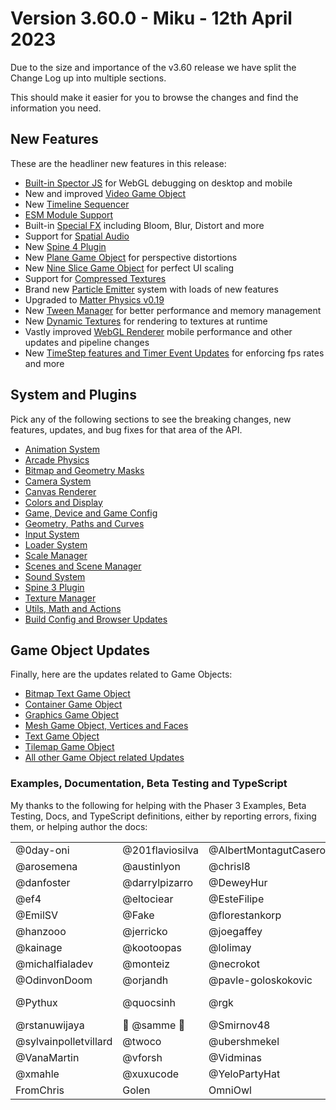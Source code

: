 # Version 3.60.0 - Miku - 12th April 2023

Due to the size and importance of the v3.60 release we have split the Change Log up into multiple sections.

This should make it easier for you to browse the changes and find the information you need.

## New Features

These are the headliner new features in this release:

* [Built-in Spector JS](Spector.md) for WebGL debugging on desktop and mobile
* New and improved [Video Game Object](VideoGameObject.md)
* New [Timeline Sequencer](Timeline.md)
* [ESM Module Support](ESMSupport.md)
* Built-in [Special FX](FX.md) including Bloom, Blur, Distort and more
* Support for [Spatial Audio](SpatialSound.md)
* New [Spine 4 Plugin](Spine4.md)
* New [Plane Game Object](PlaneGameObject.md) for perspective distortions
* New [Nine Slice Game Object](NineSliceGameObject.md) for perfect UI scaling
* Support for [Compressed Textures](CompressedTextures.md)
* Brand new [Particle Emitter](ParticleEmitter.md) system with loads of new features
* Upgraded to [Matter Physics v0.19](MatterPhysics.md)
* New [Tween Manager](TweenManager.md) for better performance and memory management
* New [Dynamic Textures](DynamicTextures.md) for rendering to textures at runtime
* Vastly improved [WebGL Renderer](WebGLRenderer.md) mobile performance and other updates and pipeline changes
* New [TimeStep features and Timer Event Updates](Timestep.md) for enforcing fps rates and more

## System and Plugins

Pick any of the following sections to see the breaking changes, new features, updates, and bug fixes for that area of the API.

* [Animation System](Animation.md)
* [Arcade Physics](ArcadePhysics.md)
* [Bitmap and Geometry Masks](Masks.md)
* [Camera System](Camera.md)
* [Canvas Renderer](CanvasRenderer.md)
* [Colors and Display](Colors.md)
* [Game, Device and Game Config](Game.md)
* [Geometry, Paths and Curves](Geometry.md)
* [Input System](Input.md)
* [Loader System](Loader.md)
* [Scale Manager](ScaleManager.md)
* [Scenes and Scene Manager](Scene.md)
* [Sound System](Sound.md)
* [Spine 3 Plugin](Spine3.md)
* [Texture Manager](TextureManager.md)
* [Utils, Math and Actions](Utils.md)
* [Build Config and Browser Updates](Build.md)

## Game Object Updates

Finally, here are the updates related to Game Objects:

* [Bitmap Text Game Object](BitmapTextGameObject.md)
* [Container Game Object](Container.md)
* [Graphics Game Object](GraphicsGameObject.md)
* [Mesh Game Object, Vertices and Faces](Mesh.md)
* [Text Game Object](TextGameObject.md)
* [Tilemap Game Object](Tilemap.md)
* [All other Game Object related Updates](GameObject.md)

### Examples, Documentation, Beta Testing and TypeScript

My thanks to the following for helping with the Phaser 3 Examples, Beta Testing, Docs, and TypeScript definitions, either by reporting errors, fixing them, or helping author the docs:

|       |       |       |       |
| ----- | ----- | ----- | ----- |
| @0day-oni | @201flaviosilva | @AlbertMontagutCasero | @Arcanorum |
| @arosemena | @austinlyon | @chrisl8 | @christian-post |
| @danfoster | @darrylpizarro | @DeweyHur | @drunkcat |
| @ef4 | @eltociear | @EsteFilipe | @etherealmachine |
| @EmilSV | @Fake | @florestankorp | @hacheraw |
| @hanzooo | @jerricko | @joegaffey | @jonasrundberg |
| @kainage | @kootoopas | @lolimay | @MaffDev |
| @michalfialadev | @monteiz | @necrokot | @Nero0 |
| @OdinvonDoom | @orjandh | @pavle-goloskokovic | @PhaserEditor2D |
| @Pythux | @quocsinh | @rgk | @rollinsafary-inomma |
| @rstanuwijaya | 👑 @samme 👑 | @Smirnov48 | @steveja42 |
| @sylvainpolletvillard | @twoco | @ubershmekel | @ultimoistante |
| @VanaMartin | @vforsh | @Vidminas | @x-wk |
| @xmahle | @xuxucode | @YeloPartyHat | @ZekeLu |
| FromChris | Golen | OmniOwl | and you ... |

